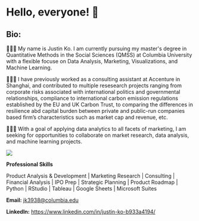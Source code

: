 # **Hello, everyone!** 👋

## **Bio:**

👨🏻‍🎓 My name is Justin Ko. I am currently pursuing my master's degree in Quantitative Methods in the Social Sciences (QMSS) at Columbia University with a flexible focuse on Data Analysis, Marketing, Visualizations, and Machine Learning.

👨🏻‍💼 I have previously worked as a consulting assistant at Accenture in Shanghai, and contributed to multiple resesearch projects ranging from corporate risks associated with international politics and governmental relationships, compliance to international carbon emission regulations established by the EU and UK Carbon Trust, to comparing the differences in resilience abd capital burden between private and public-run companies based firm’s characteristics such as market cap and revenue, etc. 

👨🏻‍💻 With a goal of applying data analytics to all facets of marketing, I am seeking for opportunities to collaborate on market research, data analysis, and machine learning projects.

<img align="center" src="https://github-readme-stats.vercel.app/api/<CARD_TYPE>/?username=<USERNAME>&theme=<THEME_NAME>" />

**Professional Skills**

Product Analysis & Development | Marketing Research | Consulting | Financial Analysis | IPO Prep | Strategic Planning | Product Roadmap | Python | RStudio | Tableau | Google Sheets | Microsoft Suites

**Email:** jk3938@columbia.edu

**LinkedIn:** https://www.linkedin.com/in/justin-ko-b933a4194/
